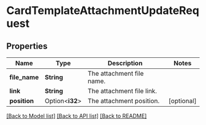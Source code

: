 # CardTemplateAttachmentUpdateRequest

## Properties

Name | Type | Description | Notes
------------ | ------------- | ------------- | -------------
**file_name** | **String** | The attachment file name. | 
**link** | **String** | The attachment file link. | 
**position** | Option<**i32**> | The attachment position. | [optional]

[[Back to Model list]](../README.md#documentation-for-models) [[Back to API list]](../README.md#documentation-for-api-endpoints) [[Back to README]](../README.md)


